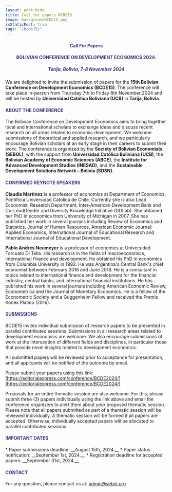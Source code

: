 ```yaml
---
layout: post-bcde
title: Call for papers BCDE15
image: backgroundBCDE15.png
isStaticPost: true
tags: "/bcde15/"
---
```


<center><h4 style="color:#3C327C;"> <b>Call For Papers</b> </h4></center>
<center><h4 style="color:#3C327C;"> <b>BOLIVIAN CONFERENCE ON DEVELOPMENT ECONOMICS 2024.</b></h4></center>
<center><h5 style="color:#3C327C;"> Tarija, Bolivia, 7-8 November 2024
</h5></center>

We are delighted to invite the submission of papers for the **15th Bolivian Conference on Development Economics (BCDE15)**. The conference will take place in-person from Thursday 7th to Friday 8th November 2024 and will be hosted by **Universidad Católica Boliviana (UCB)** in **Tarija, Bolivia**.

<h4 style="color:#3C327C;"> ABOUT THE CONFERENCE</h4>

The Bolivian Conference on Development Economics aims to bring together local and international scholars to exchange ideas and discuss recent research on all areas related to economic development. We welcome submissions of theoretical and applied research, and we particularly encourage Bolivian scholars at an early stage in their careers to submit their work.
The conference is organized by the **Society of Bolivian Economists (SEBOL)**, with the support from **Universidad Católica Boliviana (UCB)**, the **Bolivian Academy of Economic Sciences (ABCE)**, the **Institute for Advanced Development Studies (INESAD)**, and the **Sustainable Development Solutions Network – Bolivia (SDSN)**.

<h4 style="color:#3C327C;"> CONFIRMED KEYNOTE SPEAKERS</h4>

**Claudia Martinez** is a professor of economics at Department of Economics, Pontificia Universidad Católica de Chile. Currently she is also Lead Economist, Research Department, Inter-American Development Bank and Co-LeadGender and Diversity Knowledge Initiative (GDLab). She obtained her PhD in economics from University of Michigan in 2007. She has published her work in several journals including Review of Economics and Statistics, Journal of Human Resources, American Economic Journal: Applied Economics, International Journal of Educational Research and International Journal of Educational Development.

**Pablo Andrés Neumeyer** is a professor of economics at Universidad Torcuato Di Tella. His research is in the fields of macroeconomics, international finance and development. He obtained his PhD in economics from Columbia University in 1992. He was Argentina's Central Bank's chief economist between February 2016 and June 2018. He is a consultant in topics related to international finance and development for the financial industry, central banks, and international financial institutions. He has published his work in several journals including American Economic Review, Econometrica and the Journal of Monetary Economics. He is a fellow of the Econometric Society and a Guggenheim Fellow and received the Premio Konex Platino (2016).

<h4 style="color:#3C327C;"> SUBMISSIONS</h4>

BCDE15 invites individual submission of research papers to be presented in parallel contributed sessions. Submissions in all research areas related to development economics are welcome. We also encourage submissions of work at the intersection of different fields and disciplines, in particular those that provide novel insights related to development economics.

All submitted papers will be reviewed prior to acceptance for presentation, and all applicants will be notified of the outcome by email.

Please submit your papers using this link: [https://editorialexpress.com/conference/BCDE2024/](https://editorialexpress.com/conference/BCDE2024/)

Proposals for an entire thematic session are also welcome. For this, please submit three (3) papers individually using the link above and email the conference organizers to alert them about your proposed thematic session. Please note that all papers submitted as part of a thematic session will be reviewed individually. A thematic session will be formed if all papers are accepted. Otherwise, individually accepted papers will be allocated to parallel contributed sessions.

<h4 style="color:#3C327C;"> IMPORTANT DATES</h4>
<!-- <h5 style="color:#FF0000;"> *DEADLINE EXTENDED*</h5> -->
* Paper submissions deadline: __August 15th, 2024.__
* Paper status notification: __September 1st, 2024.__
* Registration deadline for accepted papers:  __September 31st, 2024.__

<h4 style="color:#3C327C;"> CONTACT</h4>

For any question, please contact us at: [admin@sebol.org](mailto:admin@sebol.org)
